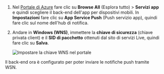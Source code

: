
1. Nel [Portale di Azure](https://portal.azure.com/) fare clic su **Browse All** (Esplora tutto)  > **Servizi app** e quindi scegliere il back-end dell'app per dispositivi mobili. In **Impostazioni** fare clic su **App Service Push** (Push servizio app), quindi fare clic sul nome dell'hub di notifica.
2. Andare in **Windows (WNS)**, immettere la **chiave di sicurezza** (chiave privata client) e il **SID di pacchetto** ottenuti dal sito di servizi Live, quindi fare clic su **Salva**.

    ![Impostare la chiave WNS nel portale](./media/app-service-mobile-configure-wns/mobile-push-wns-credentials.png)

Il back-end ora è configurato per poter inviare le notifiche push tramite WSN.
